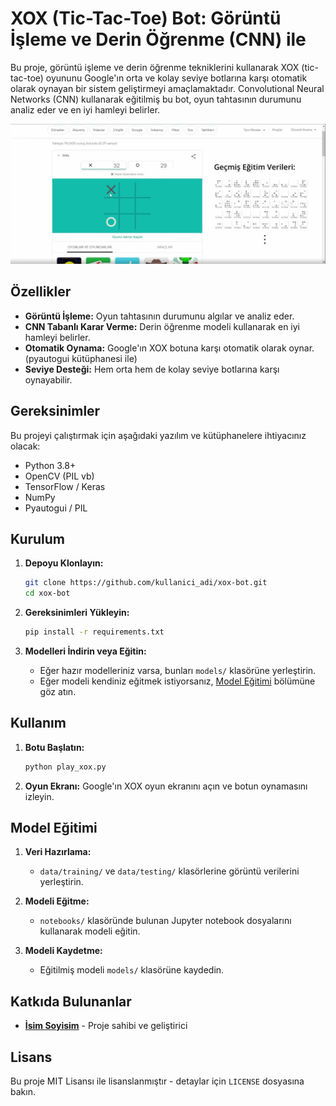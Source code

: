 # XOX (Tic-Tac-Toe) Bot: Görüntü İşleme ve Derin Öğrenme (CNN) ile

Bu proje, görüntü işleme ve derin öğrenme tekniklerini kullanarak XOX (tic-tac-toe) oyununu Google'ın orta ve kolay seviye botlarına karşı otomatik olarak oynayan bir sistem geliştirmeyi amaçlamaktadır. Convolutional Neural Networks (CNN) kullanarak eğitilmiş bu bot, oyun tahtasının durumunu analiz eder ve en iyi hamleyi belirler.


<div align="center">
  <img  src="https://github.com/TKN-YZM/XOXAI/blob/main/pic.jpg" alt="Proje Kod">
</div>


## Özellikler

- **Görüntü İşleme:** Oyun tahtasının durumunu algılar ve analiz eder.
- **CNN Tabanlı Karar Verme:** Derin öğrenme modeli kullanarak en iyi hamleyi belirler.
- **Otomatik Oynama:** Google'ın XOX botuna karşı otomatik olarak oynar. (pyautogui kütüphanesi ile)
- **Seviye Desteği:** Hem orta hem de kolay seviye botlarına karşı oynayabilir.

## Gereksinimler

Bu projeyi çalıştırmak için aşağıdaki yazılım ve kütüphanelere ihtiyacınız olacak:

- Python 3.8+
- OpenCV (PIL vb)
- TensorFlow / Keras
- NumPy
- Pyautogui / PIL 

## Kurulum

1. **Depoyu Klonlayın:**

    ```bash
    git clone https://github.com/kullanici_adi/xox-bot.git
    cd xox-bot
    ```

2. **Gereksinimleri Yükleyin:**

    ```bash
    pip install -r requirements.txt
    ```

3. **Modelleri İndirin veya Eğitin:**
    - Eğer hazır modelleriniz varsa, bunları `models/` klasörüne yerleştirin.
    - Eğer modeli kendiniz eğitmek istiyorsanız, [Model Eğitimi](#model-eğitimi) bölümüne göz atın.

## Kullanım

1. **Botu Başlatın:**

    ```bash
    python play_xox.py
    ```

2. **Oyun Ekranı:** Google'ın XOX oyun ekranını açın ve botun oynamasını izleyin.


## Model Eğitimi

1. **Veri Hazırlama:**
   - `data/training/` ve `data/testing/` klasörlerine görüntü verilerini yerleştirin.
   
2. **Modeli Eğitme:**
   - `notebooks/` klasöründe bulunan Jupyter notebook dosyalarını kullanarak modeli eğitin.
   
3. **Modeli Kaydetme:**
   - Eğitilmiş modeli `models/` klasörüne kaydedin.

## Katkıda Bulunanlar

- **[İsim Soyisim](https://github.com/kullanici_adi)** - Proje sahibi ve geliştirici

## Lisans

Bu proje MIT Lisansı ile lisanslanmıştır - detaylar için `LICENSE` dosyasına bakın.

